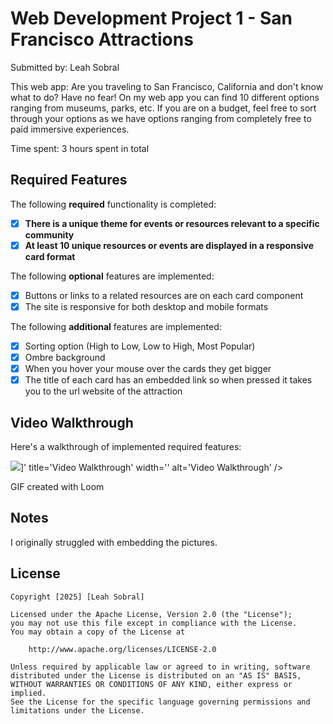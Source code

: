 # Web Development Project 1 - San Francisco Attractions

Submitted by: Leah Sobral

This web app: Are you traveling to San Francisco, California and don't know what to do? Have no fear! On my web app you can find 10 different options ranging from museums, parks, etc. If you are on a budget, feel free to sort through your options as we have options ranging from completely free to paid immersive experiences. 

Time spent: 3 hours spent in total

## Required Features

The following **required** functionality is completed:

- [X] **There is a unique theme for events or resources relevant to a specific community**
- [X] **At least 10 unique resources or events are displayed in a responsive card format**

The following **optional** features are implemented:

- [X] Buttons or links to a related resources are on each card component
- [X] The site is responsive for both desktop and mobile formats

The following **additional** features are implemented:

* [X] Sorting option (High to Low, Low to High, Most Popular)
* [X] Ombre background
* [X] When you hover your mouse over the cards they get bigger
* [X] The title of each card has an embedded link so when pressed it takes you to the url website of the attraction

## Video Walkthrough

Here's a walkthrough of implemented required features:

<img src="https://www.loom.com/embed/f8607c0607eb46c684f8d7b267a50463?sid=e0aeb914-e9d1-4787-ad32-6c079e8b4611"></iframe></div>]' title='Video Walkthrough' width='' alt='Video Walkthrough' />

<!-- Replace this with whatever GIF tool you used! -->
GIF created with Loom 
<!-- Recommended tools:
[Kap](https://getkap.co/) for macOS
[ScreenToGif](https://www.screentogif.com/) for Windows
[peek](https://github.com/phw/peek) for Linux. -->

## Notes

I originally struggled with embedding the pictures.

## License

    Copyright [2025] [Leah Sobral]

    Licensed under the Apache License, Version 2.0 (the "License");
    you may not use this file except in compliance with the License.
    You may obtain a copy of the License at

        http://www.apache.org/licenses/LICENSE-2.0

    Unless required by applicable law or agreed to in writing, software
    distributed under the License is distributed on an "AS IS" BASIS,
    WITHOUT WARRANTIES OR CONDITIONS OF ANY KIND, either express or implied.
    See the License for the specific language governing permissions and
    limitations under the License.
